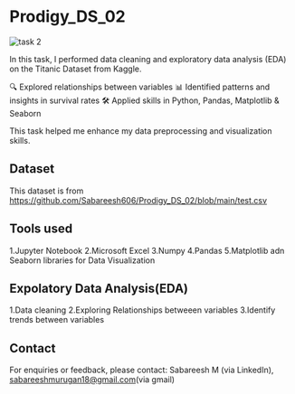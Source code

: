 # Prodigy_DS_02
![task 2](https://github.com/user-attachments/assets/bcb0d290-29ae-4c69-8373-3cfe26fb010a)


In this task, I performed data cleaning and exploratory data analysis (EDA) on the Titanic Dataset from Kaggle.

🔍 Explored relationships between variables 📊 Identified patterns and insights in survival rates 🛠️ Applied skills in Python, Pandas, Matplotlib & Seaborn

This task helped me enhance my data preprocessing and visualization skills.
## Dataset
This dataset is from https://github.com/Sabareesh606/Prodigy_DS_02/blob/main/test.csv
## Tools used
1.Jupyter Notebook 2.Microsoft Excel 3.Numpy 4.Pandas 5.Matplotlib adn Seaborn libraries for Data Visualization
## Expolatory Data Analysis(EDA)
1.Data cleaning 2.Exploring Relationships betweeen variables 3.Identify trends between variables
## Contact
For enquiries or feedback, please contact: Sabareesh M (via LinkedIn), sabareeshmurugan18@gmail.com(via gmail)
